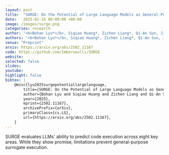 ```yaml
---
layout: post
title:  "SURGE: On the Potential of Large Language Models as General-Purpose Surrogate Code Executors"
date:   2025-02-16 00:00:00 +00:00
image: /images/surge.png
categories: research
author: "<b>Bohan Lyu*</b>, Siqiao Huang*, Zichen Liang*, Qi-An Sun, Jiaming Zhang"
authors: "<b>Bohan Lyu*</b>, Siqiao Huang*, Zichen Liang*, Qi-An Sun, Jiaming Zhang"
venue: "Preprint"
arxiv: https://arxiv.org/abs/2502.11167
code: https://github.com/Imbernoulli/SURGE
website: 
selected: false 
slides: 
youtube:
highlight: false
bibtex: |
    @misc{lyu2025surgepotentiallargelanguage,
        title={SURGE: On the Potential of Large Language Models as General-Purpose Surrogate Code Executors}, 
        author={Bohan Lyu and Siqiao Huang and Zichen Liang and Qi-An Sun and Jiaming Zhang},
        year={2025},
        eprint={2502.11167},
        archivePrefix={arXiv},
        primaryClass={cs.LG},
        url={https://arxiv.org/abs/2502.11167}, 
    }
---
```

SURGE evaluates LLMs' ability to predict code execution across eight key areas. While they show promise, limitations prevent general-purpose surrogate execution.